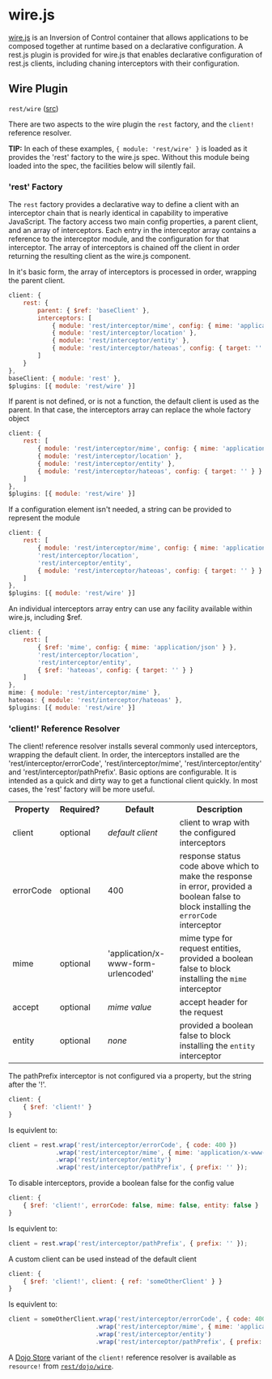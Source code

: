 # wire.js

[wire.js](https://github.com/cujojs/wire/) is an Inversion of Control container that allows applications to be composed together at runtime based on a declarative configuration. A rest.js plugin is provided for wire.js that enables declarative configuration of rest.js clients, including chaning interceptors with their configuration.


<a name="module-rest/wire"></a>
## Wire Plugin

`rest/wire` ([src](../wire.js))

There are two aspects to the wire plugin the `rest` factory, and the `client!` reference resolver.

**TIP:** In each of these examples, `{ module: 'rest/wire' }` is loaded as it provides the 'rest' factory to the wire.js spec.  Without this module being loaded into the spec, the facilities below will silently fail.


<a name="wire-rest-factory"></a>
### 'rest' Factory

The `rest` factory provides a declarative way to define a client with an interceptor chain that is nearly identical in capability to imperative JavaScript. The factory access two main config properties, a parent client, and an array of interceptors. Each entry in the interceptor array contains a reference to the interceptor module, and the configuration for that interceptor. The array of interceptors is chained off the client in order returning the resulting client as the wire.js component.

In it's basic form, the array of interceptors is processed in order, wrapping the parent client.

```javascript
client: {
    rest: {
        parent: { $ref: 'baseClient' },
        interceptors: [
            { module: 'rest/interceptor/mime', config: { mime: 'application/json' } },
            { module: 'rest/interceptor/location' },
            { module: 'rest/interceptor/entity' },
            { module: 'rest/interceptor/hateoas', config: { target: '' } }
        ]
    }
},
baseClient: { module: 'rest' },
$plugins: [{ module: 'rest/wire' }]
```

If parent is not defined, or is not a function, the default client is used as the parent. In that case, the interceptors array can replace the whole factory object

```javascript
client: {
    rest: [
        { module: 'rest/interceptor/mime', config: { mime: 'application/json' } },
        { module: 'rest/interceptor/location' },
        { module: 'rest/interceptor/entity' },
        { module: 'rest/interceptor/hateoas', config: { target: '' } }
    ]
},
$plugins: [{ module: 'rest/wire' }]
```

If a configuration element isn't needed, a string can be provided to represent the module

```javascript
client: {
    rest: [
        { module: 'rest/interceptor/mime', config: { mime: 'application/json' } },
        'rest/interceptor/location',
        'rest/interceptor/entity',
        { module: 'rest/interceptor/hateoas', config: { target: '' } }
    ]
},
$plugins: [{ module: 'rest/wire' }]
```

An individual interceptors array entry can use any facility available within wire.js, including $ref.

```javascript
client: {
    rest: [
        { $ref: 'mime', config: { mime: 'application/json' } },
        'rest/interceptor/location',
        'rest/interceptor/entity',
        { $ref: 'hateoas', config: { target: '' } }
    ]
},
mime: { module: 'rest/interceptor/mime' },
hateoas: { module: 'rest/interceptor/hateoas' },
$plugins: [{ module: 'rest/wire' }]
```


<a name="wire-client-resolver"></a>
### 'client!' Reference Resolver

The client! reference resolver installs several commonly used interceptors, wrapping the default client. In order, the interceptors installed are the \'rest/interceptor/errorCode', \'rest/interceptor/mime', \'rest/interceptor/entity' and \'rest/interceptor/pathPrefix'. Basic options are configurable. It is intended as a quick and dirty way to get a functional client quickly. In most cases, the \'rest' factory will be more useful.

<table>
<tr>
  <th>Property</th>
  <th>Required?</th>
  <th>Default</th>
  <th>Description</th>
</tr>
<tr>
  <td>client</td>
  <td>optional</td>
  <td><em>default client</em></td>
  <td>client to wrap with the configured interceptors
</tr>
<tr>
  <td>errorCode</td>
  <td>optional</td>
  <td>400</td>
  <td>response status code above which to make the response in error, provided a boolean false to block installing the <code>errorCode</code> interceptor</td>
</tr>
<tr>
  <td>mime</td>
  <td>optional</td>
  <td>'application/x-www-form-urlencoded'</td>
  <td>mime type for request entities, provided a boolean false to block installing the <code>mime</code> interceptor</td>
</tr>
<tr>
  <td>accept</td>
  <td>optional</td>
  <td><em>mime value</em></td>
  <td>accept header for the request</td>
</tr>
<tr>
  <td>entity</td>
  <td>optional</td>
  <td><em>none</em></td>
  <td>provided a boolean false to block installing the <code>entity</code> interceptor</td>
</tr>
</table>

The pathPrefix interceptor is not configured via a property, but the string after the '!'.

```javascript
client: {
	{ $ref: 'client!' }
}
```

Is equivlent to:

```javascript
client = rest.wrap('rest/interceptor/errorCode', { code: 400 })
             .wrap('rest/interceptor/mime', { mime: 'application/x-www-form-urlencoded' })
             .wrap('rest/interceptor/entity')
             .wrap('rest/interceptor/pathPrefix', { prefix: '' });
```

To disable interceptors, provide a boolean false for the config value

```javascript
client: {
	{ $ref: 'client!', errorCode: false, mime: false, entity: false }
}
```

Is equivlent to:

```javascript
client = rest.wrap('rest/interceptor/pathPrefix', { prefix: '' });
```

A custom client can be used instead of the default client

```javascript
client: {
	{ $ref: 'client!', client: { ref: 'someOtherClient' } }
}
```

Is equivlent to:

```javascript
client = someOtherClient.wrap('rest/interceptor/errorCode', { code: 400 })
                        .wrap('rest/interceptor/mime', { mime: 'application/x-www-form-urlencoded' })
                        .wrap('rest/interceptor/entity')
                        .wrap('rest/interceptor/pathPrefix', { prefix: '' });
```

A [Dojo Store](dojo.md#dojo-stores) variant of the `client!` reference resolver is available as `resource!` from [`rest/dojo/wire`](dojo.md#module-rest/dojo/wire).
